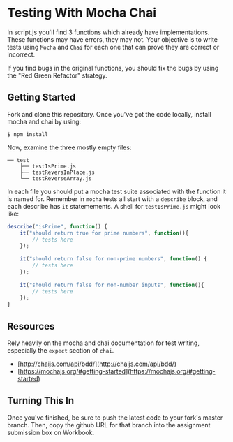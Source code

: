 # Testing With Mocha Chai

In script.js you'll find 3 functions which already have implementations. These functions may have errors, they may not. Your objective is to write tests using `Mocha` and `Chai` for each one that can prove they are correct or incorrect. 

If you find bugs in the original functions, you should fix the bugs by using the "Red Green Refactor" strategy. 

## Getting Started

Fork and clone this repository. Once you've got the code locally, install mocha and chai by using:

```
$ npm install
```

Now, examine the three mostly empty files:

```
── test
    ├── testIsPrime.js
    ├── testReversInPlace.js
    └── testReverseArray.js
```

In each file you should put a mocha test suite associated with the function it is named for. Remember in `mocha` tests all start with a `describe` block, and each describe has `it` statemements. A shell for `testIsPrime.js` might look like:

```js
describe("isPrime", function() {
	it("should return true for prime numbers", function(){
		// tests here
	});
	
	it("should return false for non-prime numbers", function() {
		// tests here
	});
	
	it("should return false for non-number inputs", function(){
		// tests here
	});
}
```

## Resources

Rely heavily on the mocha and chai documentation for test writing, especially the `expect` section of `chai`.

* [http://chaijs.com/api/bdd/](http://chaijs.com/api/bdd/)
* [https://mochajs.org/#getting-started](https://mochajs.org/#getting-started)


## Turning This In

Once you've finished, be sure to push the latest code to your fork's master branch. Then, copy the github URL for that branch into the assignment submission box on Workbook. 

